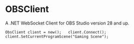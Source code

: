 # OBSClient
A .NET WebSocket Client for OBS Studio version 28 and up.  

`ObsClient client = new();  
client.Connect();  
client.SetCurrentProgramScene("Gaming Scene");`  